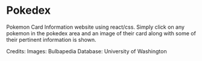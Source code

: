 # Pokedex
Pokemon Card Information website using react/css.
Simply click on any pokemon in the pokedex area and an image of their card along with some of their pertinent information is shown.

Credits:
Images: Bulbapedia
Database: University of Washington
